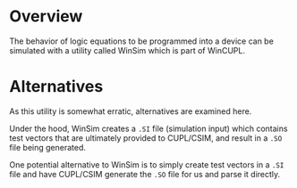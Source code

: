 # Overview
The behavior of logic equations to be programmed into a device can be simulated with a utility called WinSim which is part of WinCUPL.

# Alternatives
As this utility is somewhat erratic, alternatives are examined here.

Under the hood, WinSim creates a <code>.SI</code> file (simulation input) which contains test vectors that are ultimately provided to CUPL/CSIM, and result in a <code>.SO</code> file being generated.

One potential alternative to WinSim is to simply create test vectors in a <code>.SI</code> file and have CUPL/CSIM generate the <code>.SO</code> file for us and parse it directly.
